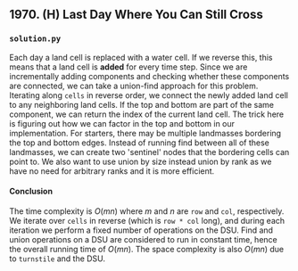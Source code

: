 ## 1970. (H) Last Day Where You Can Still Cross

### `solution.py`
Each day a land cell is replaced with a water cell. If we reverse this, this means that a land cell is **added** for every time step. Since we are incrementally adding components and checking whether these components are connected, we can take a union-find approach for this problem. Iterating along `cells` in reverse order, we connect the newly added land cell to any neighboring land cells. If the top and bottom are part of the same component, we can return the index of the current land cell. The trick here is figuring out how we can factor in the top and bottom in our implementation. For starters, there may be multiple landmasses bordering the top and bottom edges. Instead of running find between all of these landmasses, we can create two 'sentinel' nodes that the bordering cells can point to. We also want to use union by size instead union by rank as we have no need for arbitrary ranks and it is more efficient.  

#### Conclusion
The time complexity is $O(mn)$ where $m$ and $n$ are `row` and `col`, respectively. We iterate over `cells` in reverse (which is `row * col` long), and during each iteration we perform a fixed number of operations on the DSU. Find and union operations on a DSU are considered to run in constant time, hence the overall running time of $O(mn)$. The space complexity is also $O(mn)$ due to `turnstile` and the DSU.  
  

